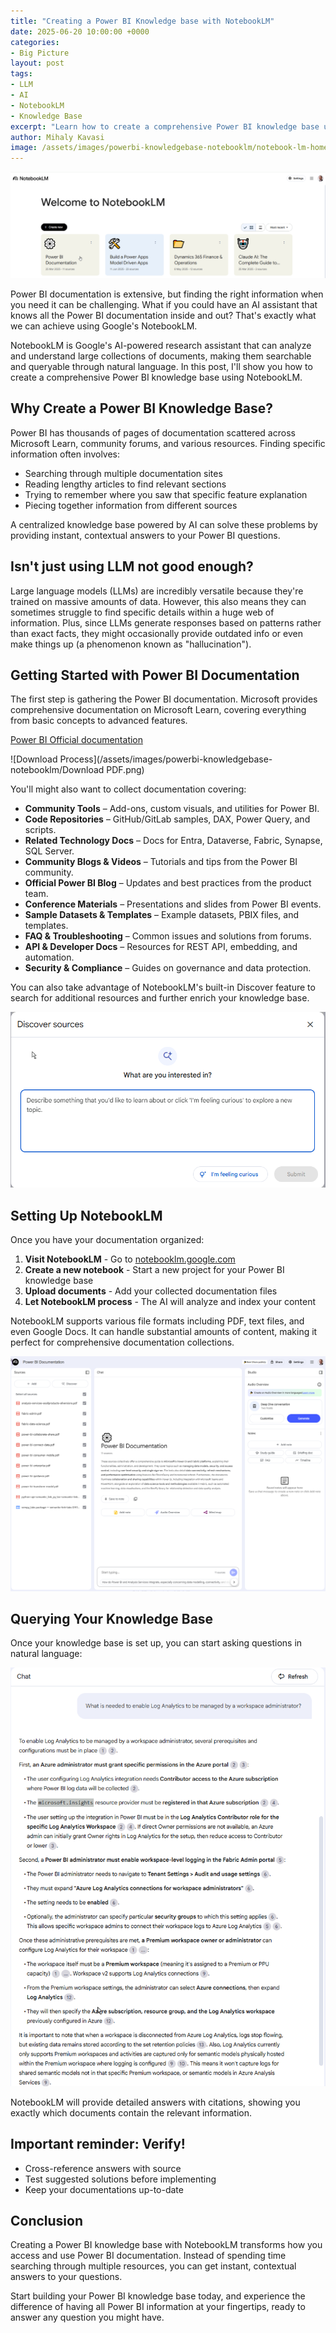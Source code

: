 ```yaml
---
title: "Creating a Power BI Knowledge base with NotebookLM"
date: 2025-06-20 10:00:00 +0000
categories:
- Big Picture
layout: post
tags:
- LLM
- AI
- NotebookLM
- Knowledge Base
excerpt: "Learn how to create a comprehensive Power BI knowledge base using Google's NotebookLM AI tool to organize and query documentation, making Power BI information more accessible and searchable."
author: Mihaly Kavasi
image: /assets/images/powerbi-knowledgebase-notebooklm/notebook-lm-home.png
---
```


![NotebookLM Interface](/assets/images/powerbi-knowledgebase-notebooklm/notebook-lm-home.png)

Power BI documentation is extensive, but finding the right information when you need it can be challenging. What if you could have an AI assistant that knows all the Power BI documentation inside and out? That's exactly what we can achieve using Google's NotebookLM.

NotebookLM is Google's AI-powered research assistant that can analyze and understand large collections of documents, making them searchable and queryable through natural language. In this post, I'll show you how to create a comprehensive Power BI knowledge base using NotebookLM.

## Why Create a Power BI Knowledge Base?

Power BI has thousands of pages of documentation scattered across Microsoft Learn, community forums, and various resources. Finding specific information often involves:

- Searching through multiple documentation sites
- Reading lengthy articles to find relevant sections
- Trying to remember where you saw that specific feature explanation
- Piecing together information from different sources

A centralized knowledge base powered by AI can solve these problems by providing instant, contextual answers to your Power BI questions.

## Isn't just using LLM not good enough?

Large language models (LLMs) are incredibly versatile because they're trained on massive amounts of data. However, this also means they can sometimes struggle to find specific details within a huge web of information. Plus, since LLMs generate responses based on patterns rather than exact facts, they might occasionally provide outdated info or even make things up (a phenomenon known as "hallucination").

## Getting Started with Power BI Documentation

The first step is gathering the Power BI documentation. Microsoft provides comprehensive documentation on Microsoft Learn, covering everything from basic concepts to advanced features.

[Power BI Official documentation](https://learn.microsoft.com/en-us/power-bi/)

![Download Process](/assets/images/powerbi-knowledgebase-notebooklm/Download PDF.png)

You'll might also want to collect documentation covering:

- **Community Tools** – Add-ons, custom visuals, and utilities for Power BI.
- **Code Repositories** – GitHub/GitLab samples, DAX, Power Query, and scripts.
- **Related Technology Docs** – Docs for Entra, Dataverse, Fabric, Synapse, SQL Server.
- **Community Blogs & Videos** – Tutorials and tips from the Power BI community.
- **Official Power BI Blog** – Updates and best practices from the product team.
- **Conference Materials** – Presentations and slides from Power BI events.
- **Sample Datasets & Templates** – Example datasets, PBIX files, and templates.
- **FAQ & Troubleshooting** – Common issues and solutions from forums.
- **API & Developer Docs** – Resources for REST API, embedding, and automation.
- **Security & Compliance** – Guides on governance and data protection.

You can also take advantage of NotebookLM's built-in Discover feature to search for additional resources and further enrich your knowledge base.

![Question Interface](/assets/images/powerbi-knowledgebase-notebooklm/Discover.png)


## Setting Up NotebookLM

Once you have your documentation organized:

1. **Visit NotebookLM** - Go to [notebooklm.google.com](https://notebooklm.google.com/)
2. **Create a new notebook** - Start a new project for your Power BI knowledge base
3. **Upload documents** - Add your collected documentation files
4. **Let NotebookLM process** - The AI will analyze and index your content

NotebookLM supports various file formats including PDF, text files, and even Google Docs. It can handle substantial amounts of content, making it perfect for comprehensive documentation collections.

![Power BI Documentation](/assets/images/powerbi-knowledgebase-notebooklm/PowerBIDocumentation.png)

## Querying Your Knowledge Base

Once your knowledge base is set up, you can start asking questions in natural language:

![Question Interface](/assets/images/powerbi-knowledgebase-notebooklm/Question.png)

NotebookLM will provide detailed answers with citations, showing you exactly which documents contain the relevant information.

## Important reminder: Verify!
- Cross-reference answers with source
- Test suggested solutions before implementing
- Keep your documentations up-to-date

## Conclusion

Creating a Power BI knowledge base with NotebookLM transforms how you access and use Power BI documentation. Instead of spending time searching through multiple resources, you can get instant, contextual answers to your questions.

Start building your Power BI knowledge base today, and experience the difference of having all Power BI information at your fingertips, ready to answer any question you might have.
